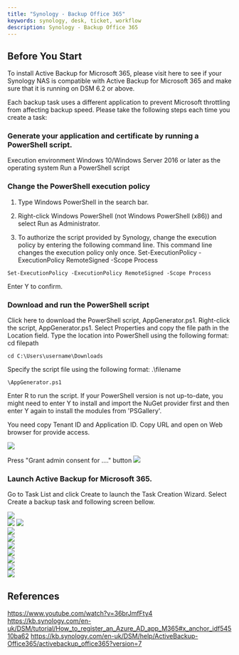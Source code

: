 ```yaml
---
title: "Synology - Backup Office 365"
keywords: synology, desk, ticket, workflow
description: Synology - Backup Office 365
---
```

## Before You Start
To install Active Backup for Microsoft 365, please visit here to see if your Synology NAS is compatible with Active Backup for Microsoft 365 and make sure that it is running on DSM 6.2 or above.

Each backup task uses a different application to prevent Microsoft throttling from affecting backup speed. Please take the following steps each time you create a task:
  
### Generate your application and certificate by running a PowerShell script.

Execution environment
Windows 10/Windows Server 2016 or later as the operating system
Run a PowerShell script

### Change the PowerShell execution policy
1. Type Windows PowerShell in the search bar.
2. Right-click Windows PowerShell (not Windows PowerShell (x86)) and select Run as Administrator.

3. To authorize the script provided by Synology, change the execution policy by entering the following command line. This command line changes the execution policy only once.
Set-ExecutionPolicy -ExecutionPolicy RemoteSigned -Scope Process
```aidl
Set-ExecutionPolicy -ExecutionPolicy RemoteSigned -Scope Process
```
Enter Y to confirm.

### Download and run the PowerShell script

Click here to download the PowerShell script, AppGenerator.ps1.
Right-click the script, AppGenerator.ps1. Select Properties and copy the file path in the Location field.
Type the location into PowerShell using the following format: cd filepath
```
cd C:\Users\username\Downloads
```
Specify the script file using the following format: .\filename
```.
\AppGenerator.ps1
```
Enter R to run the script. If your PowerShell version is not up-to-date, you might need to enter Y to install and import the NuGet provider first and then enter Y again to install the modules from 'PSGallery'.

You need copy Tenant ID and Application ID. Copy URL and open on Web browser for provide access.   
  
![](images/synology_backup_m365_03.png)  
  
Press "Grant admin consent for ...." button
![](images/synology_backup_m365_04.png)  
  
### Launch Active Backup for Microsoft 365.
Go to Task List and click Create to launch the Task Creation Wizard.
Select Create a backup task and following screen bellow.

![](images/synology_backup_m365_01.png)  
![](images/synology_backup_m365_02.png)
![](images/synology_backup_m365_05.png)  
![](images/synology_backup_m365_06.png)  
![](images/synology_backup_m365_07.png)  
![](images/synology_backup_m365_08.png)  
![](images/synology_backup_m365_09.png)  
![](images/synology_backup_m365_10.png)  
![](images/synology_backup_m365_11.png)  
![](images/synology_backup_m365_12.png)  


## References 
https://www.youtube.com/watch?v=36brJmfFty4
https://kb.synology.com/en-uk/DSM/tutorial/How_to_register_an_Azure_AD_app_M365#x_anchor_idf54510ba62
https://kb.synology.com/en-uk/DSM/help/ActiveBackup-Office365/activebackup_office365?version=7